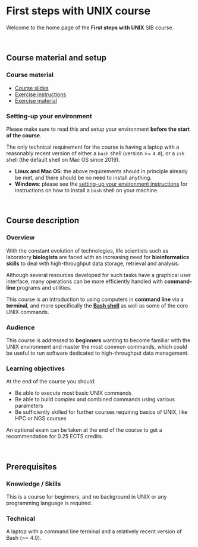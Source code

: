 # First steps with UNIX course

Welcome to the home page of the **First steps with UNIX** SIB course.

<br>

## Course material and setup

### Course material

* [Course slides](first_steps_with_UNIX.pdf)
* [Exercise instructions](exercise_instructions.md)
* [Exercise material](https://github.com/sib-swiss/unix-first-steps-training/blob/main/exercises.zip)

### Setting-up your environment

Please make sure to read this and setup your environment
**before the start of the course**.

The only technical requirement for the course is having a laptop with a
reasonably recent version of either a `bash` shell (version >= `4.0`), or a
`zsh` shell (the default shell on Mac OS since 2019).

* **Linux and Mac OS**: the above requirements should in principle already
  be met, and there should be no need to install anything.
* **Windows**: please see the
  [setting-up your environment instructions](environment_setup.md) for
  instructions on how to install a `bash` shell on your machine.

<br>

## Course description

### Overview

With the constant evolution of technologies, life scientists such as laboratory
**biologists** are faced with an increasing need for **bioinformatics skills**
to deal with high-throughput data storage, retrieval and analysis.

Although several resources developed for such tasks have a graphical user
interface, many operations can be more efficiently handled with
**command-line** programs and utilities.

This course is an introduction to using computers in **command line** via a
**terminal**, and more specifically the
**[Bash shell](https://www.gnu.org/software/bash/)** as well as some of the
core UNIX commands.

### Audience

This course is addressed to **beginners** wanting to become familiar with the
UNIX environment and master the most common commands, which could be useful to
run software dedicated to high-throughput data management.

### Learning objectives

At the end of the course you should:

* Be able to execute most basic UNIX commands
* Be able to build complex and combined commands using various parameters
* Be sufficiently skilled for further courses requiring basics of UNIX, like
  HPC or NGS courses

An optional exam can be taken at the end of the course to get a recommendation
for 0.25 ECTS credits.

<br>

## Prerequisites

### Knowledge / Skills

This is a course for beginners, and no background in UNIX or any programming
language is required.

### Technical

A laptop with a command line terminal and a relatively recent version of
Bash (>= 4.0).
